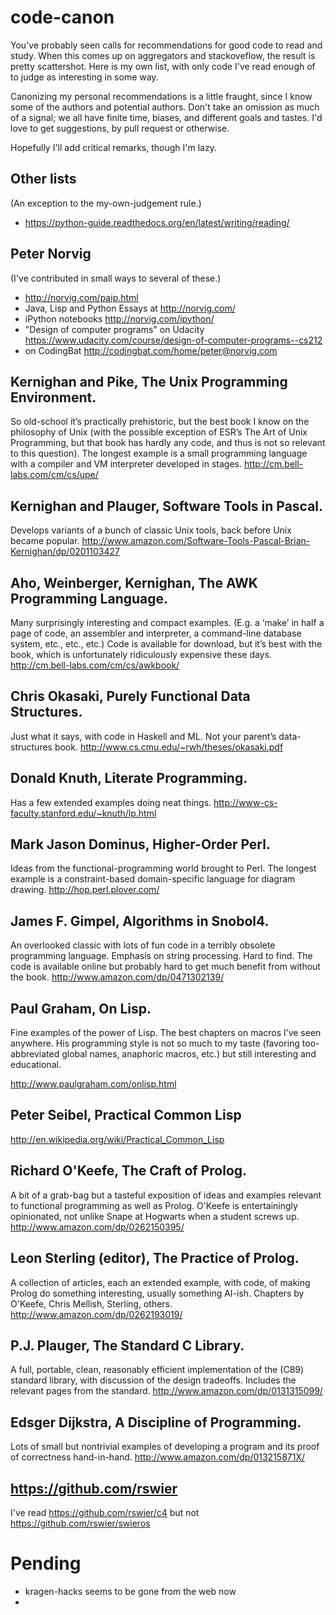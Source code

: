 # code-canon

You've probably seen calls for recommendations for good code to read
and study. When this comes up on aggregators and stackoveflow, the
result is pretty scattershot. Here is my own list, with only code I've
read enough of to judge as interesting in some way.

Canonizing my personal recommendations is a little fraught, since I
know some of the authors and potential authors. Don't take an omission
as much of a signal; we all have finite time, biases, and different
goals and tastes. I'd love to get suggestions, by pull request or
otherwise.

Hopefully I'll add critical remarks, though I'm lazy.

## Other lists

(An exception to the my-own-judgement rule.)

* https://python-guide.readthedocs.org/en/latest/writing/reading/

## Peter Norvig

(I've contributed in small ways to several of these.)

* http://norvig.com/paip.html
* Java, Lisp and Python Essays at http://norvig.com/
* iPython notebooks http://norvig.com/ipython/
* "Design of computer programs" on Udacity https://www.udacity.com/course/design-of-computer-programs--cs212
* on CodingBat http://codingbat.com/home/peter@norvig.com

## Kernighan and Pike, The Unix Programming Environment.

So old-school it’s practically prehistoric, but the best book I know
on the philosophy of Unix (with the possible exception of ESR’s The
Art of Unix Programming, but that book has hardly any code, and thus
is not so relevant to this question). The longest example is a small
programming language with a compiler and VM interpreter developed in
stages. http://cm.bell-labs.com/cm/cs/upe/

## Kernighan and Plauger, Software Tools in Pascal.

Develops variants of a bunch of classic Unix tools, back before Unix
became
popular. http://www.amazon.com/Software-Tools-Pascal-Brian-Kernighan/dp/0201103427

## Aho, Weinberger, Kernighan, The AWK Programming Language.

Many surprisingly interesting and compact examples. (E.g. a ‘make’ in
half a page of code, an assembler and interpreter, a command-line
database system, etc., etc., etc.) Code is available for download, but
it’s best with the book, which is unfortunately ridiculously expensive
these days. http://cm.bell-labs.com/cm/cs/awkbook/

## Chris Okasaki, Purely Functional Data Structures.

Just what it says, with code in Haskell and ML. Not your parent’s
data-structures book. http://www.cs.cmu.edu/~rwh/theses/okasaki.pdf

## Donald Knuth, Literate Programming.

Has a few extended examples doing neat
things. http://www-cs-faculty.stanford.edu/~knuth/lp.html

## Mark Jason Dominus, Higher-Order Perl.

Ideas from the functional-programming world brought to Perl. The
longest example is a constraint-based domain-specific language for
diagram drawing. http://hop.perl.plover.com/

## James F. Gimpel, Algorithms in Snobol4.

An overlooked classic with lots of fun code in a terribly obsolete
programming language. Emphasis on string processing. Hard to find. The
code is available online but probably hard to get much benefit from
without the book. http://www.amazon.com/dp/0471302139/

## Paul Graham, On Lisp.

Fine examples of the power of Lisp. The best chapters on macros I’ve
seen anywhere. His programming style is not so much to my taste
(favoring too-abbreviated global names, anaphoric macros, etc.) but
still interesting and educational.

http://www.paulgraham.com/onlisp.html

## Peter Seibel, Practical Common Lisp

http://en.wikipedia.org/wiki/Practical_Common_Lisp

## Richard O'Keefe, The Craft of Prolog.

A bit of a grab-bag but a tasteful exposition of ideas and examples
relevant to functional programming as well as Prolog. O'Keefe is
entertainingly opinionated, not unlike Snape at Hogwarts when a
student screws up. http://www.amazon.com/dp/0262150395/

## Leon Sterling (editor), The Practice of Prolog.

A collection of articles, each an extended example, with code, of
making Prolog do something interesting, usually something
AI-ish. Chapters by O'Keefe, Chris Mellish, Sterling,
others. http://www.amazon.com/dp/0262193019/

## P.J. Plauger, The Standard C Library.

A full, portable, clean, reasonably efficient implementation of the
(C89) standard library, with discussion of the design tradeoffs. Includes
the relevant pages from the standard.
http://www.amazon.com/dp/0131315099/

## Edsger Dijkstra, A Discipline of Programming.

Lots of small but nontrivial examples of developing a program and its
proof of correctness
hand-in-hand. http://www.amazon.com/dp/013215871X/

## https://github.com/rswier

I've read https://github.com/rswier/c4 but not
https://github.com/rswier/swieros

# Pending

* kragen-hacks seems to be gone from the web now
* <your favorites here>
